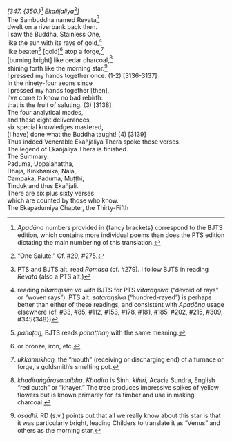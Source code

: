 *\[347. {350.}*[^1] *Ekañjaliya*[^2]*\]*  
The Sambuddha named Revata[^3]  
dwelt on a riverbank back then.  
I saw the Buddha, Stainless One,  
like the sun with its rays of gold,[^4]  
like beaten[^5] \[gold\][^6] atop a forge,[^7]  
\[burning bright\] like cedar charcoal,[^8]  
shining forth like the morning star.[^9]  
I pressed my hands together once. (1-2) \[3136-3137\]  
In the ninety-four aeons since  
I pressed my hands together \[then\],  
I’ve come to know no bad rebirth:  
that is the fruit of saluting. (3) \[3138\]  
The four analytical modes,  
and these eight deliverances,  
six special knowledges mastered,  
\[I have\] done what the Buddha taught! (4) \[3139\]  
Thus indeed Venerable Ekañjaliya Thera spoke these verses.  
The legend of Ekañjaliya Thera is finished.  
The Summary:  
Paduma, Uppalahattha,  
Dhaja, Kiṅkhaṇika, Nala,  
Campaka, Paduma, Muṭṭhi,  
Tinduk and thus Ekañjali.  
There are six plus sixty verses  
which are counted by those who know.  
The Ekapadumiya Chapter, the Thirty-Fifth  
[^1]: *Apadāna* numbers provided in {fancy brackets} correspond to the
    BJTS edition, which contains more individual poems than does the PTS
    edition dictating the main numbering of this translation.  
[^2]: “One Salute.” Cf. \#29, \#275.  
[^3]: PTS and BJTS alt. read *Romasa* (cf. \#279). I follow BJTS in
    reading *Revata* (also a PTS alt.)  
[^4]: reading *pītaraṃsiṃ va* with BJTS for PTS *vītaraŋsîva* (“devoid
    of rays” or “woven rays”). PTS alt. *sataraŋsîva* (“hundred-rayed”)
    is perhaps better than either of these readings, and consistent with
    *Apadāna* usage elsewhere (cf. \#33, \#85, \#112, \#153, \#178,
    \#181, \#185, \#202, \#215, \#309, \#345{348})  
[^5]: *pahaṭaŋ,* BJTS reads *pahaṭṭhaŋ* with the same meaning.  
[^6]: or bronze, iron, etc.  
[^7]: *ukkāmukhaŋ,* the “mouth” (receiving or discharging end) of a
    furnace or forge, a goldsmith’s smelting pot.  
[^8]: *khadiraṅgārasannibha*. *Khadira* is Sinh. *kihiri,* Acacia
    Sundra, English “red cutch” or “khayer.” The tree produces
    impressive spikes of yellow flowers but is known primarily for its
    timber and use in making charcoal.  
[^9]: *osadhī*. RD (s.v.) points out that all we really know about this
    star is that it was particularly bright, leading Childers to
    translate it as “Venus” and others as the morning star.
